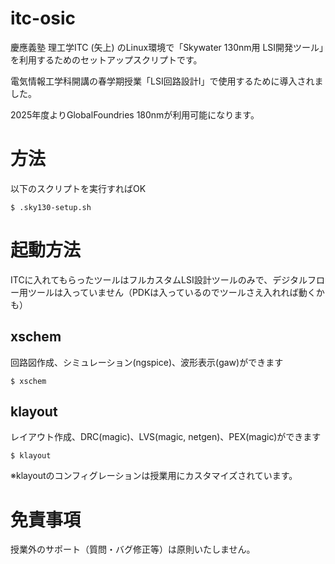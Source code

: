 # itc-osic
慶應義塾 理工学ITC (矢上) のLinux環境で「Skywater 130nm用 LSI開発ツール」を利用するためのセットアップスクリプトです。

電気情報工学科開講の春学期授業「LSI回路設計Ⅰ」で使用するために導入されました。

2025年度よりGlobalFoundries 180nmが利用可能になります。

# 方法
以下のスクリプトを実行すればOK
```
$ .sky130-setup.sh
```
# 起動方法
ITCに入れてもらったツールはフルカスタムLSI設計ツールのみで、デジタルフロー用ツールは入っていません（PDKは入っているのでツールさえ入れれば動くかも）

## xschem
回路図作成、シミュレーション(ngspice)、波形表示(gaw)ができます
```
$ xschem
```
## klayout
レイアウト作成、DRC(magic)、LVS(magic, netgen)、PEX(magic)ができます
```
$ klayout
```
※klayoutのコンフィグレーションは授業用にカスタマイズされています。

# 免責事項
授業外のサポート（質問・バグ修正等）は原則いたしません。
